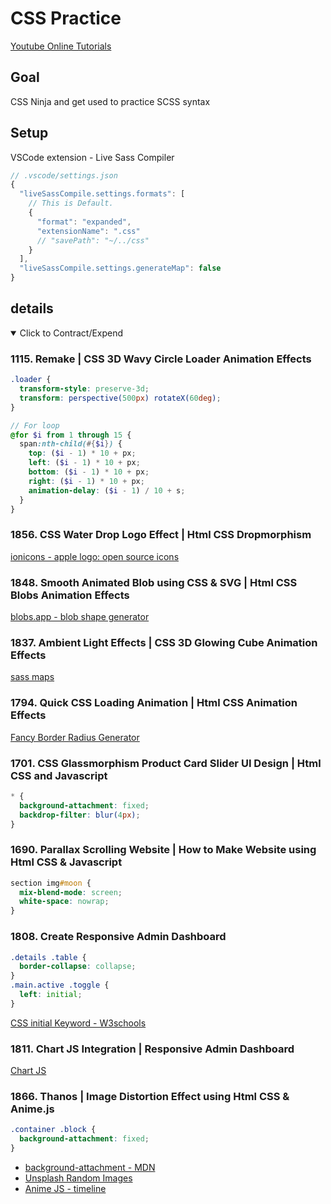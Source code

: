 # CSS Practice

[Youtube Online Tutorials](https://www.youtube.com/channel/UCbwXnUipZsLfUckBPsC7Jog)

## Goal

CSS Ninja and get used to practice SCSS syntax

## Setup

VSCode extension - Live Sass Compiler

```js
// .vscode/settings.json
{
  "liveSassCompile.settings.formats": [
    // This is Default.
    {
      "format": "expanded",
      "extensionName": ".css"
      // "savePath": "~/../css"
    }
  ],
  "liveSassCompile.settings.generateMap": false
}
```

## details

<details open>
  <summary>Click to Contract/Expend</summary>

### 1115. Remake | CSS 3D Wavy Circle Loader Animation Effects

```css
.loader {
  transform-style: preserve-3d;
  transform: perspective(500px) rotateX(60deg);
}
```

```scss
// For loop
@for $i from 1 through 15 {
  span:nth-child(#{$i}) {
    top: ($i - 1) * 10 + px;
    left: ($i - 1) * 10 + px;
    bottom: ($i - 1) * 10 + px;
    right: ($i - 1) * 10 + px;
    animation-delay: ($i - 1) / 10 + s;
  }
}
```

### 1856. CSS Water Drop Logo Effect | Html CSS Dropmorphism

[ionicons - apple logo: open source icons](https://ionic.io/ionicons)

### 1848. Smooth Animated Blob using CSS & SVG | Html CSS Blobs Animation Effects

[blobs.app - blob shape generator](https://blobs.app/?e=6&gw=6&se=122369&c=d1d8e0&o=0)

### 1837. Ambient Light Effects | CSS 3D Glowing Cube Animation Effects

[sass maps](https://sass-lang.com/documentation/values/maps)

### 1794. Quick CSS Loading Animation | Html CSS Animation Effects

[Fancy Border Radius Generator](https://9elements.github.io/fancy-border-radius/)

### 1701. CSS Glassmorphism Product Card Slider UI Design | Html CSS and Javascript

```css
* {
  background-attachment: fixed;
  backdrop-filter: blur(4px);
}
```

### 1690. Parallax Scrolling Website | How to Make Website using Html CSS & Javascript

```css
section img#moon {
  mix-blend-mode: screen;
  white-space: nowrap;
}
```

### 1808. Create Responsive Admin Dashboard

```css
.details .table {
  border-collapse: collapse;
}
.main.active .toggle {
  left: initial;
}
```

[CSS initial Keyword - W3schools](https://www.w3schools.com/cssref/css_initial.asp)

### 1811. Chart JS Integration | Responsive Admin Dashboard

[Chart JS](https://www.chartjs.org/)

### 1866. Thanos | Image Distortion Effect using Html CSS & Anime.js

```css
.container .block {
  background-attachment: fixed;
}
```

- [background-attachment - MDN](https://developer.mozilla.org/en-US/docs/Web/CSS/background-attachment)
- [Unsplash Random Images](https://source.unsplash.com/1600x900/?avengers)
- [Anime JS - timeline](https://animejs.com/documentation/#timelineBasics)

</details>
